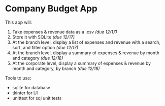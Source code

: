 # Company Budget App

This app will:
1. Take expenses & revenue data as a .csv *(due 12/17)*
2. Store it with SQLite *(due 12/17)*
3. At the branch level, display a list of expenses and revenue with a search, sort, and filter option *(due 12/17)*
4. At the branch level, display a summary of expenses & revenue by month and category *(due 12/18)*
5. At the corporate level, display a summary of expenses & revenue by month and category, by branch *(due 12/18)*

Tools to use:
- sqlite for database
- tkinter for UI
- unittest for sql unit tests
